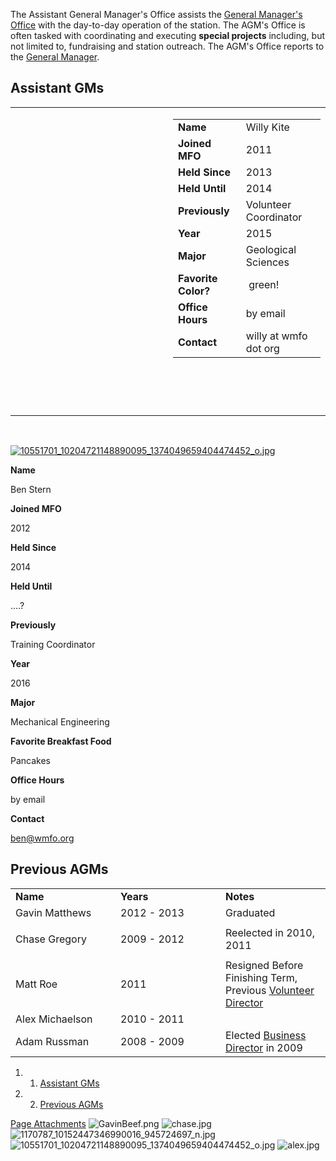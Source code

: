 The Assistant General Manager's Office assists the [General Manager's Office](https://wiki.wmfo.org/About_WMFO/Executive_Board/GM's_Office "Executive Board/GM's Office") with the day-to-day operation of the station. The AGM's Office is often tasked with coordinating and executing **special projects** including, but not limited to, fundraising and station outreach. The AGM's Office reports to the [General Manager](https://wiki.wmfo.org/About_WMFO/Executive_Board/GM's_Office "GM's Office").

Assistant GMs
-------------

<table>
<col width="50%" />
<col width="50%" />
<tbody>
<tr class="odd">
<td align="left"><a href="https://wiki.wmfo.org/@api/deki/files/531/=1170787_10152447346990016_945724697_n.jpg" title="1170787_10152447346990016_945724697_n.jpg"><embed src="https://wiki.wmfo.org/@api/deki/files/531/=1170787_10152447346990016_945724697_n.jpg?size=webview" /></a></td>
<td align="left"><table>
<tbody>
<tr class="odd">
<td align="left"><strong>Name</strong></td>
<td align="left">Willy Kite</td>
</tr>
<tr class="even">
<td align="left"><strong>Joined MFO</strong></td>
<td align="left">2011</td>
</tr>
<tr class="odd">
<td align="left"><strong>Held Since</strong></td>
<td align="left">2013</td>
</tr>
<tr class="even">
<td align="left"><strong>Held Until</strong></td>
<td align="left">2014</td>
</tr>
<tr class="odd">
<td align="left"><strong>Previously</strong></td>
<td align="left">Volunteer Coordinator</td>
</tr>
<tr class="even">
<td align="left"><strong>Year</strong></td>
<td align="left">2015</td>
</tr>
<tr class="odd">
<td align="left"><strong>Major</strong></td>
<td align="left">Geological Sciences</td>
</tr>
<tr class="even">
<td align="left"><strong>Favorite Color?</strong></td>
<td align="left"> green!</td>
</tr>
<tr class="odd">
<td align="left"><strong>Office Hours</strong></td>
<td align="left">by email</td>
</tr>
<tr class="even">
<td align="left"><strong>Contact</strong></td>
<td align="left"><script type="text/javascript">
<!--
h='&#x77;&#x6d;&#102;&#x6f;&#46;&#x6f;&#114;&#x67;';a='&#64;';n='&#x77;&#x69;&#108;&#108;&#x79;';e=n+a+h;
document.write('<a h'+'ref'+'="ma'+'ilto'+':'+e+'">'+e+'<\/'+'a'+'>');
// -->
</script><noscript>&#x77;&#x69;&#108;&#108;&#x79;&#32;&#x61;&#116;&#32;&#x77;&#x6d;&#102;&#x6f;&#32;&#100;&#x6f;&#116;&#32;&#x6f;&#114;&#x67;</noscript></td>
</tr>
</tbody>
</table>
<p> </p>
<p> </p></td>
</tr>
</tbody>
</table>

 

[![10551701\_10204721148890095\_1374049659404474452\_o.jpg](https://wiki.wmfo.org/@api/deki/files/819/=10551701_10204721148890095_1374049659404474452_o.jpg?size=webview)](https://wiki.wmfo.org/@api/deki/files/819/=10551701_10204721148890095_1374049659404474452_o.jpg "10551701_10204721148890095_1374049659404474452_o.jpg")

**Name**

Ben Stern

**Joined MFO**

2012

**Held Since**

2014

**Held Until**

....?

**Previously**

Training Coordinator

**Year**

2016

**Major**

Mechanical Engineering

**Favorite Breakfast Food**

Pancakes

**Office Hours**

by email

**Contact**

[ben@wmfo.org](mailto:ben@wmfo.org "mailto:ben@wmfo.org")
  

Previous AGMs
-------------

<table>
<col width="33%" />
<col width="33%" />
<col width="33%" />
<tbody>
<tr class="odd">
<td align="left"><strong>Name</strong></td>
<td align="left"><strong>Years</strong></td>
<td align="left"><strong>Notes</strong></td>
</tr>
<tr class="even">
<td align="left">Gavin Matthews</td>
<td align="left">2012 - 2013</td>
<td align="left">Graduated</td>
</tr>
<tr class="odd">
<td align="left"><p>Chase Gregory</p></td>
<td align="left">2009 - 2012</td>
<td align="left">Reelected in 2010, 2011</td>
</tr>
<tr class="even">
<td align="left">Matt Roe</td>
<td align="left">2011</td>
<td align="left">Resigned Before Finishing Term, Previous <a href="https://wiki.wmfo.org/About_WMFO/Executive_Board/Program_Dept./Volunteering_Dept." title="Volunteering Dept.">Volunteer Director</a></td>
</tr>
<tr class="odd">
<td align="left">Alex Michaelson</td>
<td align="left">2010 - 2011</td>
<td align="left"> </td>
</tr>
<tr class="even">
<td align="left">Adam Russman</td>
<td align="left">2008 - 2009</td>
<td align="left">Elected <a href="https://wiki.wmfo.org/About_WMFO/Executive_Board/GM&#39;s_Office/Business_Dept." title="Executive Board/GM&#39;s Office/Business Dept.">Business Director</a> in 2009</td>
</tr>
</tbody>
</table>

1.  1. [Assistant GMs](#Assistant_GMs)
2.  2. [Previous AGMs](#Previous_AGMs)

[Page Attachments](https://wiki-files.wmfo.org/About_WMFO/Executive_Board/GM%27s_Office/Asst._GM%27s_Office)
![GavinBeef.png](https://wiki-files.wmfo.org/About_WMFO/Executive_Board/GM%27s_Office/Asst._GM%27s_Office/GavinBeef.png)
![chase.jpg](https://wiki-files.wmfo.org/About_WMFO/Executive_Board/GM%27s_Office/Asst._GM%27s_Office/chase.jpg)
![1170787_10152447346990016_945724697_n.jpg](https://wiki-files.wmfo.org/About_WMFO/Executive_Board/GM%27s_Office/Asst._GM%27s_Office/1170787_10152447346990016_945724697_n.jpg)
![10551701_10204721148890095_1374049659404474452_o.jpg](https://wiki-files.wmfo.org/About_WMFO/Executive_Board/GM%27s_Office/Asst._GM%27s_Office/10551701_10204721148890095_1374049659404474452_o.jpg)
![alex.jpg](https://wiki-files.wmfo.org/About_WMFO/Executive_Board/GM%27s_Office/Asst._GM%27s_Office/alex.jpg)
